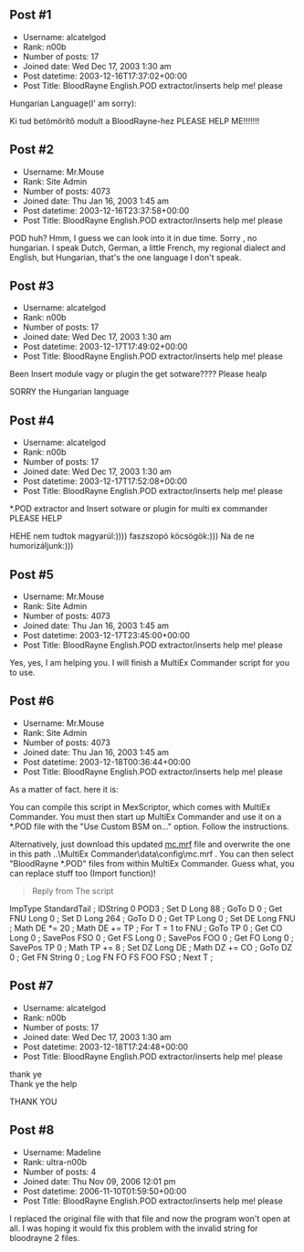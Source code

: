 ## Post #1
- Username: alcatelgod
- Rank: n00b
- Number of posts: 17
- Joined date: Wed Dec 17, 2003 1:30 am
- Post datetime: 2003-12-16T17:37:02+00:00
- Post Title: BloodRayne English.POD extractor/inserts help me! please

Hungarian Language(I' am sorry):

Ki tud betömörítő modult a BloodRayne-hez PLEASE HELP ME!!!!!!!
## Post #2
- Username: Mr.Mouse
- Rank: Site Admin
- Number of posts: 4073
- Joined date: Thu Jan 16, 2003 1:45 am
- Post datetime: 2003-12-16T23:37:58+00:00
- Post Title: BloodRayne English.POD extractor/inserts help me! please

POD huh? Hmm, I guess we can look into it in due time. Sorry , no hungarian. I speak Dutch, German, a little French, my regional dialect and English, but Hungarian,  that's the one language I don't speak.
## Post #3
- Username: alcatelgod
- Rank: n00b
- Number of posts: 17
- Joined date: Wed Dec 17, 2003 1:30 am
- Post datetime: 2003-12-17T17:49:02+00:00
- Post Title: BloodRayne English.POD extractor/inserts help me! please

Been Insert module vagy or plugin  the get sotware???? Please healp


SORRY  the Hungarian language
## Post #4
- Username: alcatelgod
- Rank: n00b
- Number of posts: 17
- Joined date: Wed Dec 17, 2003 1:30 am
- Post datetime: 2003-12-17T17:52:08+00:00
- Post Title: BloodRayne English.POD extractor/inserts help me! please

*.POD extractor and Insert sotware or plugin for multi ex commander PLEASE HELP  


HEHE nem tudtok magyarúl:)))) faszszopó köcsögök:))) Na de ne humorizáljunk:)))
## Post #5
- Username: Mr.Mouse
- Rank: Site Admin
- Number of posts: 4073
- Joined date: Thu Jan 16, 2003 1:45 am
- Post datetime: 2003-12-17T23:45:00+00:00
- Post Title: BloodRayne English.POD extractor/inserts help me! please

Yes, yes, I am helping you. I will finish a MultiEx Commander script for you to use.
## Post #6
- Username: Mr.Mouse
- Rank: Site Admin
- Number of posts: 4073
- Joined date: Thu Jan 16, 2003 1:45 am
- Post datetime: 2003-12-18T00:36:44+00:00
- Post Title: BloodRayne English.POD extractor/inserts help me! please

As a matter of fact. here it is:

You can compile this script in MexScriptor, which comes with MultiEx Commander. You must then start up MultiEx Commander and use it on a *.POD file with the "Use Custom BSM on..." option. Follow the instructions. 

Alternatively, just download this updated [mc.mrf](http://www.xentax.com/downloads/multiex/mc.MRF) file and overwrite the one in this path ..\MultiEx Commander\data\config\mc.mrf . You can then select "BloodRayne *.POD" files from within MultiEx Commander. Guess what, you can replace stuff too (Import function)!   

> Reply from The script
>
> 
ImpType StandardTail ;
IDString 0 POD3 ;
Set D Long 88 ;
GoTo D 0 ;
Get FNU Long 0 ;
Set D Long 264 ;
GoTo D 0 ;
Get TP Long 0 ;
Set DE Long FNU ;
Math DE *= 20 ;
Math DE += TP ;
For T = 1 to FNU ;
GoTo TP 0 ;
Get CO Long 0 ;
SavePos FSO 0 ;
Get FS Long 0 ;
SavePos FOO 0 ;
Get FO Long 0 ;
SavePos TP 0 ;
Math TP += 8 ;
Set DZ Long DE ;
Math DZ += CO ;
GoTo DZ 0 ;
Get FN String 0 ;
Log FN FO FS FOO FSO ;
Next T ;
## Post #7
- Username: alcatelgod
- Rank: n00b
- Number of posts: 17
- Joined date: Wed Dec 17, 2003 1:30 am
- Post datetime: 2003-12-18T17:24:48+00:00
- Post Title: BloodRayne English.POD extractor/inserts help me! please

thank ye  
Thank ye the help        





 THANK YOU
## Post #8
- Username: Madeline
- Rank: ultra-n00b
- Number of posts: 4
- Joined date: Thu Nov 09, 2006 12:01 pm
- Post datetime: 2006-11-10T01:59:50+00:00
- Post Title: BloodRayne English.POD extractor/inserts help me! please

I replaced the original file with that file and now the program won't open at all. I was hoping it would fix this problem with the invalid string for bloodrayne 2 files.
